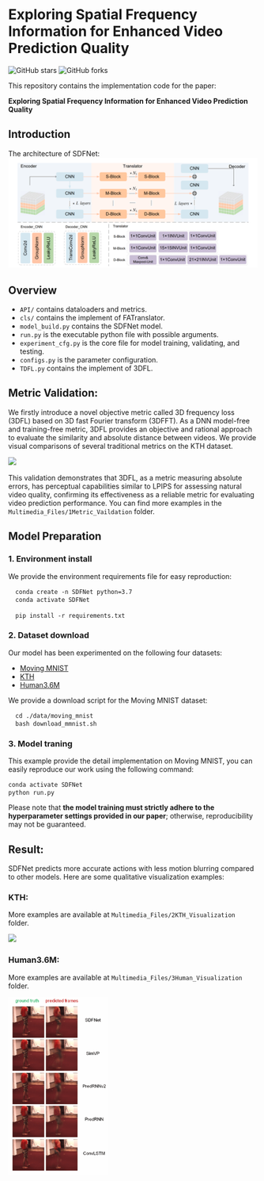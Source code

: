 # Exploring Spatial Frequency Information for Enhanced Video Prediction Quality
![GitHub stars](https://img.shields.io/github/stars/LintureGrant2023/SDFNet)  ![GitHub forks](https://img.shields.io/github/forks/LintureGrant2023/SDFNet?color=green) 

This repository contains the implementation code for the paper:

__Exploring Spatial Frequency Information for Enhanced Video Prediction Quality__

## Introduction
The architecture of SDFNet:
![SDFNet](/figures/SDFNet.png "The overall framework of SDFNet")



## Overview

* `API/` contains dataloaders and metrics.
* `cls/` contains the implement of FATranslator.
* `model_build.py` contains the SDFNet model.
* `run.py` is the executable python file with possible arguments.
* `experiment_cfg.py` is the core file for model training, validating, and testing. 
* `configs.py` is the parameter configuration.
* `TDFL.py` contains the implement of 3DFL.
##  Metric Validation:
We firstly introduce a novel objective metric called 3D frequency loss (3DFL) based on 3D fast Fourier transform (3DFFT). As a DNN model-free and training-free metric, 3DFL provides an objective and rational approach to evaluate the similarity and absolute distance between videos. We provide visual comparisons of several traditional metrics on the KTH dataset. 

<!-- ![](/Multimedia_Files/1Metric_Vaildation/metric1.gif "") <img src="" width="50%" height="50%"> -->
<img src="/Multimedia_Files/1Metric_Vaildation/metric1.gif" width = 40%>

This validation demonstrates that 3DFL, as a metric measuring absolute errors, has perceptual capabilities similar to LPIPS for assessing natural video quality, confirming its effectiveness as a reliable metric for evaluating video prediction performance. You can find more examples in the `Multimedia_Files/1Metric_Vaildation` folder.

## Model Preparation

### 1. Environment install
We provide the environment requirements file for easy reproduction:
```
  conda create -n SDFNet python=3.7
  conda activate SDFNet

  pip install -r requirements.txt
```
### 2. Dataset download

Our model has been experimented on the following four datasets:
* [Moving MNIST](http://www.cs.toronto.edu/~nitish/unsupervised_video/)
* [KTH](https://www.csc.kth.se/cvap/actions/)
* [Human3.6M](http://vision.imar.ro/human3.6m/description.php) 


We provide a download script for the Moving MNIST dataset:

```
  cd ./data/moving_mnist
  bash download_mmnist.sh 
```

### 3. Model traning

This example provide the detail implementation on Moving MNIST, you can easily reproduce our work using the following command:

```
conda activate SDFNet
python run.py             
```
Please note that __the model training must strictly adhere to the hyperparameter settings provided in our paper__; otherwise, reproducibility may not be guaranteed.

## Result:

SDFNet predicts more accurate actions with less motion blurring compared to other models. Here are some qualitative visualization examples:

### KTH:
More examples are available at `Multimedia_Files/2KTH_Visualization` folder.
<!-- ![](/Multimedia_Files/2KTH_Visualization/KTH_example1.gif "") -->
<img src="/Multimedia_Files/2KTH_Visualization/KTH_example1.gif" width = 40%>

### Human3.6M:
More examples are available at `Multimedia_Files/3Human_Visualization` folder.
<!-- ![](/Multimedia_Files/3Human_Visualization/Human_example1.gif "") -->
<img src="/Multimedia_Files/3Human_Visualization/Human_example1.gif" width = 40%>


